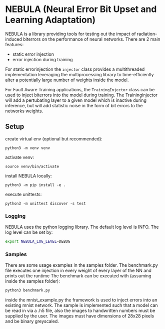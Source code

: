 # NEBULA (Neural Error Bit Upset and Learning Adaptation)
NEBULA is a library providing tools for testing out the impact of radiation-induced biterrors
on the performance of neural networks.
There are 2 main features:
- static error injection
- error injection during training

For static errorinjection the `injector` class provides a multithreaded implementation
leveraging the multiprocessing library to time-efficiently alter a potentially large number of weights
inside the model.

For Fault Aware Training applications, the `TrainingInjector` class can be used to inject biterrors into
the model during training. The Traininginjector will add a pertubating layer to a given model which
is inactive during inference, but will add statistic noise in the form of bit errors to the networks weights.


## Setup
create virtual env (optional but recommended):
```(bash)
python3 -m venv venv
```

activate venv:
```(bash)
source venv/bin/activate
```

install NEBULA locally:
```(bash)
python3 -m pip install -e .
```

execute unittests:
```(bash)
python3 -m unittest discover -s test
```

### Logging
NEBULA uses the python logging library. The default log level is INFO.
The log level can be set by:
```bash
export NEBULA_LOG_LEVEL=DEBUG
```


### Samples
There are some usage examples in the samples folder.
The benchmark.py file executes one injection in every weight of every layer of the NN and prints out the runtime
The benchmark can be executed with (assuming inside the samples folder):

```bash
python3 benchmark.py
```

inside the mnist_example.py the framework is used to inject errors into an existing mnist network.
The sample is implemented such that a model can be read in via a .h5 file, also the images to handwritten
numbers must be supplied by the user. The images must have dimensions of 28x28 pixels and be
binary greyscaled.
